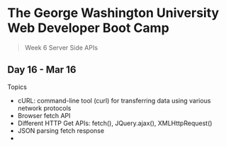 # **The George Washington University Web Developer Boot Camp**
> Week 6 Server Side APIs

## **Day 16 - Mar 16**
Topics
- cURL: command-line tool (curl) for transferring data using various network protocols
- Browser fetch API
- Different HTTP Get APIs: fetch(), JQuery.ajax(), XMLHttpRequest()
- JSON parsing fetch response
- 